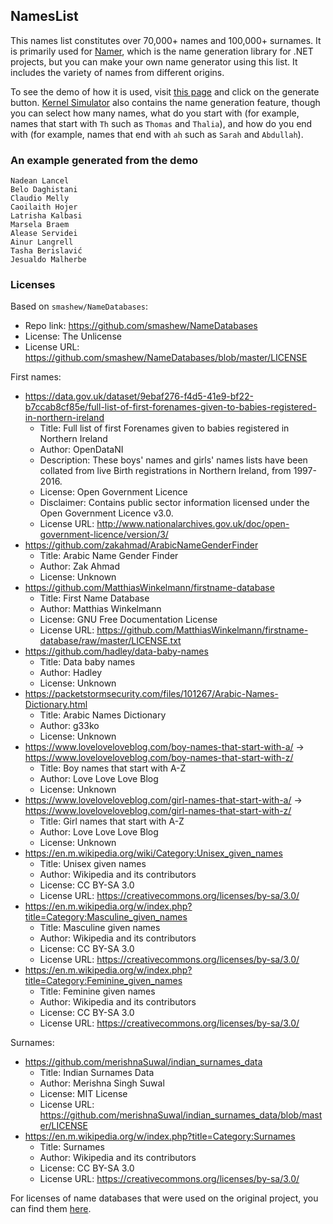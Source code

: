 ## NamesList

This names list constitutes over 70,000+ names and 100,000+ surnames. It is primarily used for [Namer](https://github.com/Aptivi/Namer), which is the name generation library for .NET projects, but you can make your own name generator using this list. It includes the variety of names from different origins.

To see the demo of how it is used, visit [this page](https://aptivi.github.io/apps/online/namegen.html) and click on the generate button. [Kernel Simulator](https://github.com/Aptivi/Kernel-Simulator) also contains the name generation feature, though you can select how many names, what do you start with (for example, names that start with `Th` such as `Thomas` and `Thalia`), and how do you end with (for example, names that end with `ah` such as `Sarah` and `Abdullah`).

### An example generated from the demo
```
Nadean Lancel
Belo Daghistani
Claudio Melly
Caoilaith Hojer
Latrisha Kalbasi
Marsela Braem
Alease Servidei
Ainur Langrell
Tasha Berislavić
Jesualdo Malherbe
```

### Licenses

Based on `smashew/NameDatabases`:
  - Repo link: https://github.com/smashew/NameDatabases
  - License: The Unlicense
  - License URL: https://github.com/smashew/NameDatabases/blob/master/LICENSE

First names:
  - https://data.gov.uk/dataset/9ebaf276-f4d5-41e9-bf22-b7ccab8cf85e/full-list-of-first-forenames-given-to-babies-registered-in-northern-ireland
    - Title: Full list of first Forenames given to babies registered in Northern Ireland
    - Author: OpenDataNI
    - Description: These boys' names and girls' names lists have been collated from live Birth registrations in Northern Ireland, from 1997-2016.
    - License: Open Government Licence
    - Disclaimer: Contains public sector information licensed under the Open Government Licence v3.0.
    - License URL: http://www.nationalarchives.gov.uk/doc/open-government-licence/version/3/
  - https://github.com/zakahmad/ArabicNameGenderFinder
    - Title: Arabic Name Gender Finder
    - Author: Zak Ahmad
    - License: Unknown
  - https://github.com/MatthiasWinkelmann/firstname-database
    - Title: First Name Database
    - Author: Matthias Winkelmann
    - License: GNU Free Documentation License
    - License URL: https://github.com/MatthiasWinkelmann/firstname-database/raw/master/LICENSE.txt
  - https://github.com/hadley/data-baby-names
    - Title: Data baby names
    - Author: Hadley
    - License: Unknown
  - https://packetstormsecurity.com/files/101267/Arabic-Names-Dictionary.html
    - Title: Arabic Names Dictionary
    - Author: g33ko
    - License: Unknown
  - https://www.loveloveloveblog.com/boy-names-that-start-with-a/ -> https://www.loveloveloveblog.com/boy-names-that-start-with-z/
    - Title: Boy names that start with A-Z
    - Author: Love Love Love Blog
    - License: Unknown
  - https://www.loveloveloveblog.com/girl-names-that-start-with-a/ -> https://www.loveloveloveblog.com/girl-names-that-start-with-z/
    - Title: Girl names that start with A-Z
    - Author: Love Love Love Blog
    - License: Unknown
  - https://en.m.wikipedia.org/wiki/Category:Unisex_given_names
    - Title: Unisex given names
    - Author: Wikipedia and its contributors
    - License: CC BY-SA 3.0
    - License URL: https://creativecommons.org/licenses/by-sa/3.0/
  - https://en.m.wikipedia.org/w/index.php?title=Category:Masculine_given_names
    - Title: Masculine given names
    - Author: Wikipedia and its contributors
    - License: CC BY-SA 3.0
    - License URL: https://creativecommons.org/licenses/by-sa/3.0/
  - https://en.m.wikipedia.org/w/index.php?title=Category:Feminine_given_names
    - Title: Feminine given names
    - Author: Wikipedia and its contributors
    - License: CC BY-SA 3.0
    - License URL: https://creativecommons.org/licenses/by-sa/3.0/

Surnames:
  - https://github.com/merishnaSuwal/indian_surnames_data
    - Title: Indian Surnames Data
    - Author: Merishna Singh Suwal
    - License: MIT License
    - License URL: https://github.com/merishnaSuwal/indian_surnames_data/blob/master/LICENSE
  - https://en.m.wikipedia.org/w/index.php?title=Category:Surnames
    - Title: Surnames
    - Author: Wikipedia and its contributors
    - License: CC BY-SA 3.0
    - License URL: https://creativecommons.org/licenses/by-sa/3.0/

For licenses of name databases that were used on the original project, you can find them [here](https://github.com/smashew/NameDatabases/blob/master/NamesDatabases/credits.txt).
